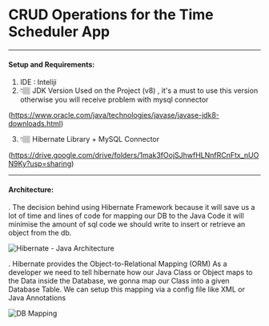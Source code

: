 # CRUD Operations for the Time Scheduler App

---

#### Setup and Requirements:

1. IDE : Inteliji
2. 👇🏽 JDK Version Used on the Project (v8) , it's a must to use this version otherwise you will receive problem with mysql connector 

(https://www.oracle.com/java/technologies/javase/javase-jdk8-downloads.html)

3. 👇🏽 Hibernate Library + MySQL Connector 

(https://drive.google.com/drive/folders/1mak3fOojSJhwfHLNnfRCnFtx_nUON9Ky?usp=sharing)

---

#### Architecture:

. The decision behind using Hibernate Framework because it will save us a lot of time and lines of code for mapping our DB to the Java Code it will minimise the amount of sql code we should write to insert or retrieve an object from the db.

![Hibernate - Java Architecture](https://s3.us-west-2.amazonaws.com/secure.notion-static.com/ecae2524-ee22-446a-b8dd-49fbd67eb63c/DB_App_Architecture.png?X-Amz-Algorithm=AWS4-HMAC-SHA256&X-Amz-Credential=AKIAT73L2G45O3KS52Y5%2F20210201%2Fus-west-2%2Fs3%2Faws4_request&X-Amz-Date=20210201T012146Z&X-Amz-Expires=86400&X-Amz-Signature=75cadad93e6870f3b45bc5ce9929050228607993dba023bcb49fb273f6cd73eb&X-Amz-SignedHeaders=host&response-content-disposition=filename%20%3D%22DB_App_Architecture.png%22)


. Hibernate provides the Object-to-Relational Mapping (ORM)
As a developer we need to tell hibernate how our Java Class or Object maps to the Data inside the Database, we gonna map our Class into a given Database Table. We can setup this mapping via a config file like XML or Java Annotations

![DB Mapping](https://s3.us-west-2.amazonaws.com/secure.notion-static.com/c9305398-77ba-443d-a261-17a7a9342235/DB-Mapping.png?X-Amz-Algorithm=AWS4-HMAC-SHA256&X-Amz-Credential=AKIAT73L2G45O3KS52Y5%2F20210201%2Fus-west-2%2Fs3%2Faws4_request&X-Amz-Date=20210201T015507Z&X-Amz-Expires=86400&X-Amz-Signature=a4519b3dbe7d878de9941ba29b4564392ae95a40d06376a7d2a0aca4ea6d2850&X-Amz-SignedHeaders=host&response-content-disposition=filename%20%3D%22DB-Mapping.png%22) 
